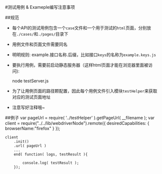 #测试用例 & Exameple编写注意事项

##规范

* 每个API的测试用例包含一个`case`文件和一个用于测试的`html`页面，分别放在`./cases/`和`./pages/`目录下
* 用例文件和页面文件需要同名
* 明明规则: example.接口名称.后缀，比如接口`keys`的名称为`example.keys.js`
* 要执行用例，需要前启动静态服务器（这样html页面才能在浏览器里面被访问): 

    node testServer.js

* 为了让用例页面的路径颗配置，因此每个用例文件引入模块`testHelper`来获取对应的测试页面地址
* 注意写好注释哦~

##例子
    var pageUrl = require( '../testHelper' ).getPageUrl( __filename );
    var client = require("../../lib/webdriverNode").remote({
        desiredCapabilities: {
            browserName:"firefox"
        }
    });

    client
        .init()
        .url( pageUrl )
        ...
        end( function( logs, testResult ){

            console.log( testResult );
        });